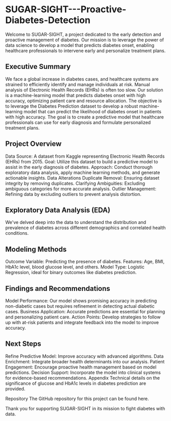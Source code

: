 # SUGAR-SIGHT---Proactive-Diabetes-Detection

Welcome to SUGAR-SIGHT, a project dedicated to the early detection and proactive management of diabetes. Our mission is to leverage the power of data science to develop a model that predicts diabetes onset, enabling healthcare professionals to intervene early and personalize treatment plans.

## Executive Summary
We face a global increase in diabetes cases, and healthcare systems are strained to efficiently identify and manage individuals at risk. Manual analysis of Electronic Health Records (EHRs) is often too slow. Our solution is a machine-learning model that predicts diabetes onset with high accuracy, optimizing patient care and resource allocation.
The objective is to leverage the Diabetes Prediction dataset to develop a robust machine-learning model that can predict the likelihood of diabetes onset in patients with high accuracy. The goal is to create a predictive model that healthcare professionals can use for early diagnosis and formulate personalized treatment plans. 


## Project Overview
Data Source: A dataset from Kaggle representing Electronic Health Records (EHRs) from 2015.
Goal: Utilize this dataset to build a predictive model to assist in the early diagnosis of diabetes.
Approach: Conduct thorough exploratory data analysis, apply machine learning methods, and generate actionable insights.
Data Alterations
Duplicate Removal: Ensuring dataset integrity by removing duplicates.
Clarifying Ambiguities: Excluding ambiguous categories for more accurate analysis.
Outlier Management: Refining data by excluding outliers to prevent analysis distortion.

## Exploratory Data Analysis (EDA)
We've delved deep into the data to understand the distribution and prevalence of diabetes across different demographics and correlated health conditions.

## Modeling Methods
Outcome Variable: Predicting the presence of diabetes.
Features: Age, BMI, HbA1c level, blood glucose level, and others.
Model Type: Logistic Regression, ideal for binary outcomes like diabetes prediction.
## Findings and Recommendations
Model Performance: Our model shows promising accuracy in predicting non-diabetic cases but requires refinement in detecting actual diabetic cases.
Business Application: Accurate predictions are essential for planning and personalizing patient care.
Action Points: Develop strategies to follow up with at-risk patients and integrate feedback into the model to improve accuracy.
## Next Steps
Refine Predictive Model: Improve accuracy with advanced algorithms.
Data Enrichment: Integrate broader health determinants into our analysis.
Patient Engagement: Encourage proactive health management based on model predictions.
Decision Support: Incorporate the model into clinical systems for evidence-based recommendations.
Appendix
Technical details on the significance of glucose and HbA1c levels in diabetes prediction are provided.

Repository
The GitHub repository for this project can be found here.

Thank you for supporting SUGAR-SIGHT in its mission to fight diabetes with data.
